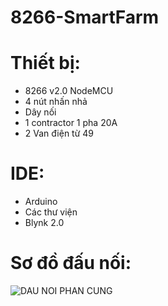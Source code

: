 # 8266-SmartFarm

# Thiết bị:
- 8266 v2.0 NodeMCU
- 4 nút nhấn nhả
- Dây nối
- 1 contractor 1 pha 20A
- 2 Van điện từ 49
# IDE:
- Arduino
- Các thư viện
- Blynk 2.0
# Sơ đồ đấu nối:
![DAU NOI PHAN CUNG](https://github.com/PhucPhuc1304/8266-SmartFarm/assets/107487039/d45bcfce-e829-4bbb-b4ba-2b60d1c6d5d3)

